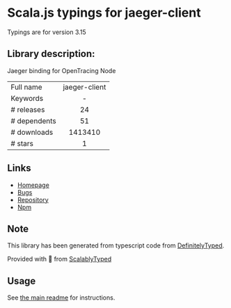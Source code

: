 
# Scala.js typings for jaeger-client

Typings are for version 3.15

## Library description:
Jaeger binding for OpenTracing Node

|                    |                 |
| ------------------ | :-------------: |
| Full name          | jaeger-client |
| Keywords           | - |
| # releases         | 24 |
| # dependents       | 51 |
| # downloads        | 1413410 |
| # stars            | 1 |

## Links
- [Homepage](https://github.com/jaegertracing/jaeger-client-node#readme)
- [Bugs](https://github.com/jaegertracing/jaeger-client-node/issues)
- [Repository](https://github.com/jaegertracing/jaeger-client-node)
- [Npm](https://www.npmjs.com/package/jaeger-client)
    


## Note
This library has been generated from typescript code from [DefinitelyTyped](https://definitelytyped.org).

Provided with :purple_heart: from [ScalablyTyped](https://github.com/oyvindberg/ScalablyTyped)

## Usage
See [the main readme](../../readme.md) for instructions.


